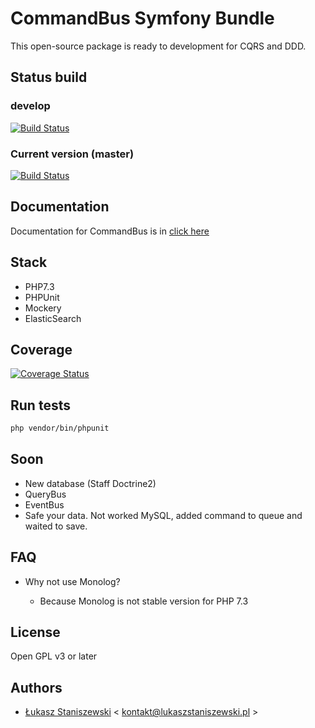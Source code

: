 # CommandBus Symfony Bundle

This open-source package is ready to development for CQRS and DDD. 

## Status build

### develop

[![Build Status](https://travis-ci.org/ferdyrurka/command-bus-symfony-bundle.svg?branch=develop)](https://travis-ci.org/ferdyrurka/command-bus-symfony-bundle)

### Current version (master)

[![Build Status](https://travis-ci.org/ferdyrurka/command-bus-symfony-bundle.svg?branch=master)](https://travis-ci.org/ferdyrurka/command-bus-symfony-bundle)

## Documentation

Documentation for CommandBus is in [click here](Resources/docs/index.md) 

## Stack

* PHP7.3
* PHPUnit
* Mockery
* ElasticSearch

## Coverage

[![Coverage Status](https://coveralls.io/repos/github/ferdyrurka/command-bus-symfony-bundle/badge.svg)](https://coveralls.io/github/ferdyrurka/command-bus-symfony-bundle)

## Run tests

```sh
php vendor/bin/phpunit
```

## Soon

* New database (Staff Doctrine2)
* QueryBus
* EventBus
* Safe your data. Not worked MySQL, added command to queue and waited to save.

## FAQ

* Why not use Monolog?

    * Because Monolog is not stable version for PHP 7.3 

## License 

Open GPL v3 or later

## Authors

* [Łukasz Staniszewski](http://lukaszstaniszewski.pl) < kontakt@lukaszstaniszewski.pl >
